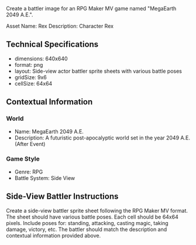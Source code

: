 Create a battler image for an RPG Maker MV game named "MegaEarth 2049 A.E.".

Asset Name: Rex
Description: Character Rex

## Technical Specifications
- dimensions: 640x640
- format: png
- layout: Side-view actor battler sprite sheets with various battle poses
- gridSize: 9x6
- cellSize: 64x64

## Contextual Information
### World
- Name: MegaEarth 2049 A.E.
- Description: A futuristic post-apocalyptic world set in the year 2049 A.E. (After Event)

### Game Style
- Genre: RPG
- Battle System: Side View

## Side-View Battler Instructions
Create a side-view battler sprite sheet following the RPG Maker MV format. The sheet should have various battle poses.
Each cell should be 64x64 pixels.
Include poses for: standing, attacking, casting magic, taking damage, victory, etc.
The battler should match the description and contextual information provided above.

